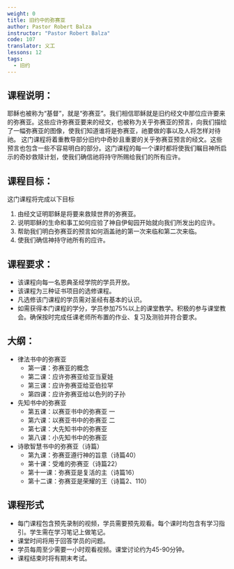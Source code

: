 ```yaml
---
weight: 0
title: 旧约中的弥赛亚
author: Pastor Robert Balza
instructor: "Pastor Robert Balza"
code: 107
translator: 义工
lessons: 12
tags: 
  - 旧约
---
```


## 课程说明：

耶稣也被称为“基督”，就是“弥赛亚”。我们相信耶稣就是旧约经文中那位应许要来的弥赛亚。这些应许弥赛亚要来的经文，也被称为关乎弥赛亚的预言，向我们描绘了一幅弥赛亚的图像，使我们知道谁将是弥赛亚，祂要做的事以及人将怎样对待祂。
这门课程将着重教导部分旧约中奇妙且重要的关乎弥赛亚预言的经文。这些预言也包含一些不容易明白的部分。这门课程的每一个课时都将使我们瞩目神所启示的奇妙救赎计划，使我们确信祂将持守所赐给我们的所有应许。

## 课程目标：

这门课程将完成以下目标

1.	由经文证明耶稣是将要来救赎世界的弥赛亚。
2.	说明耶稣的生命和事工如何应验了神自伊甸园开始就向我们所发出的应许。
3.	帮助我们明白弥赛亚的预言如何涵盖祂的第一次来临和第二次来临。
4.	使我们确信神持守祂所有的应许。

## 课程要求：

- 该课程向每一名恩典圣经学院的学员开放。
- 该课程为三种证书项目的选修课程。
- 凡选修该门课程的学员需对圣经有基本的认识。
- 如需获得本门课程的学分，学员参加75%以上的课堂教学。积极的参与课堂教会。确保按时完成任课老师所布置的作业、复习及测验并符合要求。

## 大纲：

- 律法书中的弥赛亚
  - 第一课：弥赛亚的概念
  - 第二课：应许弥赛亚给亚当夏娃
  - 第三课：应许弥赛亚给亚伯拉罕
  - 第四课：应许弥赛亚给以色列的子孙
- 先知书中的弥赛亚
  - 第五课：以赛亚书中的弥赛亚 一
  - 第六课：以赛亚书中的弥赛亚 二
  - 第七课：大先知书中的弥赛亚
  - 第八课：小先知书中的弥赛亚
- 诗歌智慧书中的弥赛亚（诗篇）
  - 第九课：弥赛亚遵行神的旨意（诗篇40）
  - 第十课：受难的弥赛亚（诗篇22）
  - 第十一课：弥赛亚是复活的主（诗篇16）
  - 第十二课：弥赛亚是荣耀的王（诗篇2、110）

## 课程形式
- 每门课程包含预先录制的视频，学员需要预先观看。每个课时均包含有学习指引。学生需在学习笔记上做笔记。
- 课堂时间将用于回答学员的问题。
- 学员每周至少需要一小时观看视频。课堂讨论约为45-90分钟。
- 课程结束时将有期末考试。